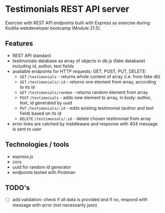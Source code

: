 # Testimonials REST API server

Exercise with REST API endpoints built with Express as exercise during Kodilla webdeveloper bootcamp (Module 21.5).

## Features

* REST API standard
* testimonials database as array of objects in db.js (fake database) including id, author, text fields
* available endpoints for HTTP requests: GET, POST, PUT, DELETE:
    - `GET` `/testimonials` - returns whole content of array (i.e. from fake db)
    - `GET` `/testimonials/:id` - returns one element from array, according to its id
    - `GET` `/testimonials/random` - returns random element from array 
    - `POST` `/testimonials` - adds new element to array, in body: author, text, id generated by uuid
    - `PUT` `/testimonials/:id` - edits existing testimonial (author and text field) based on its id
    - `DELETE` `/testimonials/:id` - delete chosen testimonial from array
* error links are catched by middleware and response with 404 message is sent to user

## Technologies / tools

* express.js
* cors
* uuid for random id generator 
* endpoints tested with Postman

## TODO's
- [ ] add validation: check if all data is provided and if no, respond with message with error (not necessarily json)